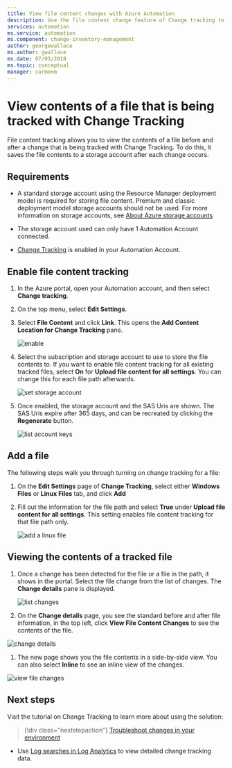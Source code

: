 ```yaml
---
title: View file content changes with Azure Automation
description: Use the file content change feature of Change tracking to view the contents of a file that has changed.
services: automation
ms.service: automation
ms.component: change-inventory-management
author: georgewallace
ms.author: gwallace
ms.date: 07/03/2018
ms.topic: conceptual
manager: carmonm
---
```

# View contents of a file that is being tracked with Change Tracking

File content tracking allows you to view the contents of a file before and after a change that is being tracked with Change Tracking. To do this, it saves the file contents to a storage account after each change occurs.

## Requirements

* A standard storage account using the Resource Manager deployment model is required for storing file content. Premium and classic deployment model storage accounts should not be used. For more information on storage accounts, see [About Azure storage accounts](../storage/common/storage-create-storage-account.md)

* The storage account used can only have 1 Automation Account connected.

* [Change Tracking](automation-change-tracking.md) is enabled in your Automation Account.

## Enable file content tracking

1. In the Azure portal, open your Automation account, and then select **Change tracking**.
2. On the top menu, select **Edit Settings**.
3. Select **File Content** and click **Link**. This opens the **Add Content Location for Change Tracking** pane.

   ![enable](./media/change-tracking-file-contents/enable.png)

4. Select the subscription and storage account to use to store the file contents to. If you want to enable file content tracking for all existing tracked files, select **On** for **Upload file content for all settings**. You can change this for each file path afterwards.

   ![set storage account](./media/change-tracking-file-contents/storage-account.png)

5. Once enabled, the storage account and the SAS Uris are shown. The SAS Uris expire after 365 days, and can be recreated by clicking the **Regenerate** button.

   ![list account keys](./media/change-tracking-file-contents/account-keys.png)

## Add a file

The following steps walk you through turning on change tracking for a file:

1. On the **Edit Settings** page of **Change Tracking**, select either **Windows Files** or **Linux Files** tab, and click **Add**

1. Fill out the information for the file path and select **True** under **Upload file content for all settings**. This setting enables file content tracking for that file path only.

   ![add a linux file](./media/change-tracking-file-contents/add-linux-file.png)

## Viewing the contents of a tracked file

1. Once a change has been detected for the file or a file in the path, it shows in the portal. Select the file change from the list of changes. The **Change details** pane is displayed.

   ![list changes](./media/change-tracking-file-contents/change-list.png)

1. On the **Change details** page, you see the standard before and after file information, in the top left, click **View File Content Changes** to see the contents of the file.

  ![change details](./media/change-tracking-file-contents/change-details.png)

1. The new page shows you the file contents in a side-by-side view. You can also select **Inline** to see an inline view of the changes.

  ![view file changes](./media/change-tracking-file-contents/view-file-changes.png)

## Next steps

Visit the tutorial on Change Tracking to learn more about using the solution:

> [!div class="nextstepaction"]
> [Troubleshoot changes in your environment](automation-tutorial-troubleshoot-changes.md)

* Use [Log searches in Log Analytics](../log-analytics/log-analytics-log-searches.md) to view detailed change tracking data.
